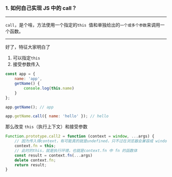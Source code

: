 ### 1. 如何自己实现 JS 中的 call？

------
`call`，是个啥，方法使用一个指定的`this `值和单独给出的`一个或多个参数`来调用一个函数。

-----
好了，特征大家明白了
  1. 可以指定`this`
  2. 接受参数传入

```javascript
const app = {
    name: 'app',
    getName() {
        console.log(this.name)
    }
};

app.getName(); // app

app.getName.call({ name: 'hello' }); // hello

```

那么改变 `this`（执行上下文）和接受参数

``` javascript
Function.prototype.call2 = function (context = window, ...args) {
    // 因为传入得context，有可能真的就是undefined，只不过在浏览器会兼容成 window
    context.fn = this;
    // 此时的this，就是执行环境，也就是context.fn 中 fn 的函数体
    const result = context.fn(...args)
    delete context.fn;
    return result;
}
```